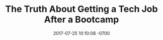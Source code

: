 ---
title: The Truth About Getting a Tech Job After a Bootcamp
layout: post
date:   2017-07-25 10:10:08 -0700
categories: bootcamp career 
front-page: true
type: article
external_url: http://www.huffingtonpost.com/entry/59790e45e4b0c69ef7052547
external_site: Huffington Post
---